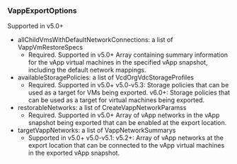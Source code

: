 ### VappExportOptions
Supported in v5.0+

- allChildVmsWithDefaultNetworkConnections: a list of VappVmRestoreSpecs
  - Required. Supported in v5.0+
  Array containing summary information for the vApp virtual machines in the specified vApp snapshot, including the default network mappings.
- availableStoragePolicies: a list of VcdOrgVdcStorageProfiles
  - Required. Supported in v5.0+
  v5.0-v5.3: Storage policies that can be used as a target for VMs being exported.
  v6.0+: Storage policies that can be used as a target for virtual machines being exported.
- restorableNetworks: a list of CreateVappNetworkParamss
  - Required. Supported in v5.0+
  Array of vApp networks in the vApp snapshot being exported that can be enabled at the export location.
- targetVappNetworks: a list of VappNetworkSummarys
  - Supported in v5.0+
  v5.0-v5.1: 
  v5.2+: Array of vApp networks at the export location that can be connected to the vApp virtual machines in the exported vApp snapshot.
